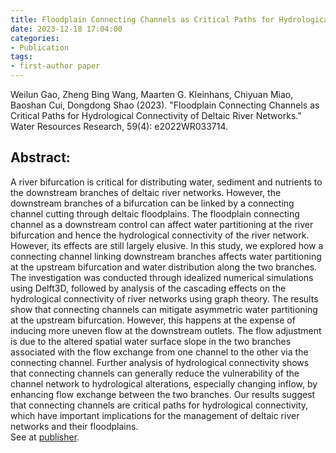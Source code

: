 ```yaml
---
title: Floodplain Connecting Channels as Critical Paths for Hydrological Connectivity of Deltaic River Networks
date: 2023-12-18 17:04:00
categories:
- Publication
tags:
- first-author paper
---
```


<p> Weilun Gao, Zheng Bing Wang, Maarten G. Kleinhans, Chiyuan Miao, Baoshan Cui, Dongdong Shao (2023). "Floodplain Connecting Channels as Critical Paths for Hydrological Connectivity of Deltaic River Networks." Water Resources Research, 59(4): e2022WR033714. </p>

## Abstract:
A river bifurcation is critical for distributing water, sediment and nutrients to the downstream branches of deltaic river networks. However, the downstream branches of a bifurcation can be linked by a connecting channel cutting through deltaic floodplains. The floodplain connecting channel as a downstream control can affect water partitioning at the river bifurcation and hence the hydrological connectivity of the river network. However, its effects are still largely elusive. In this study, we explored how a connecting channel linking downstream branches affects water partitioning at the upstream bifurcation and water distribution along the two branches. The investigation was conducted through idealized numerical simulations using Delft3D, followed by analysis of the cascading effects on the hydrological connectivity of river networks using graph theory. The results show that connecting channels can mitigate asymmetric water partitioning at the upstream bifurcation. However, this happens at the expense of inducing more uneven flow at the downstream outlets. The flow adjustment is due to the altered spatial water surface slope in the two branches associated with the flow exchange from one channel to the other via the connecting channel. Further analysis of hydrological connectivity shows that connecting channels can generally reduce the vulnerability of the channel network to hydrological alterations, especially changing inflow, by enhancing flow exchange between the two branches. Our results suggest that connecting channels are critical paths for hydrological connectivity, which have important implications for the management of deltaic river networks and their floodplains.
<br/>See at [publisher](https://doi.org/10.1029/2022WR033714).
